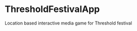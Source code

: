 ThresholdFestivalApp
====================

Location based interactive media game for Threshold festival
